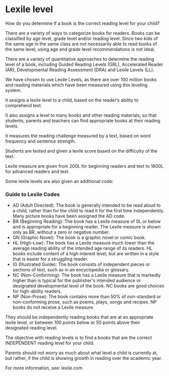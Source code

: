 # Lexile level

How do you determine if a book is the correct reading level for your child?

There are a variety of ways to categorize books for readers. Books can be classified by age level, grade level and/or reading level. Since two kids of the same age in the same class are not necessarily able to read books of the same level, using age and grade level recommendations is not ideal.
  
There are a variety of quantitative approaches to determine the reading level of a book, including Guided Reading Levels (GRL), Accelerated Reader (AR), Developmental Reading Assessment (DRA) and Lexile Levels (LL).

We have chosen to use Lexile Levels, as there are over 100 million books and reading materials which have been measured using this leveling system.

It assigns a lexile level to a child, based on the reader’s ability to comprehend text.

It also assigns a level to many books and other reading materials, so that students, parents and teachers can find appropriate books at their reading levels.

It measures the reading challenge measured by a text, based on word frequency and sentence strength.

Students are tested and given a lexile score based on the difficulty of the text.

Lexile measure are given from 200L for beginning readers and text to 1600L for advanced readers and text.

Some lexile levels are also given an additional code:
### Guide to Lexile Codes

-   AD (Adult Directed): The book is generally intended to be read aloud to a child, rather than for the child to read it for the first time independently. Many picture books have been assigned the AD code.
-   BR (Beginning Reading): The book has a Lexile measure of 0L or below and is appropriate for a beginning reader. The Lexile measure is shown only as BR, without a zero or negative number.
-   GN (Graphic Novel): The book is a graphic novel or comic book.
-   HL (High-Low): The book has a Lexile measure much lower than the average reading ability of the intended age range of its readers. HL books include content of a high interest level, but are written in a style that is easier for a struggling reader.
-   IG (Illustrated Guide): The book consists of independent pieces or sections of text, such as in an encyclopedia or glossary.
-   NC (Non-Conforming): The book has a Lexile measure that is markedly higher than is typical for the publisher's intended audience or designated developmental level of the book. NC books are good choices for high-ability readers.
-   NP (Non-Prose): The book contains more than 50% of non-standard or non-conforming prose, such as poems, plays, songs and recipes. NP books do not receive a Lexile measure.

They should be independently reading books that are at an appropriate lexile level, or between 100 points below or 50 points above their designated reading level.
 
  

The objective with reading levels is to find a books that are the correct INDEPENDENT reading level for your child.

  

  

  

Parents should not worry as much about what level a child is currently at, but rather, if the child is showing growth in reading over the academic year.

  

  

For more information, see: lexile.com
<!--stackedit_data:
eyJoaXN0b3J5IjpbMTk5MDM0NzA1Myw4MjIxOTM0NDQsMTc1NT
M3Mjg5Niw5MzUyNTkwNDRdfQ==
-->
